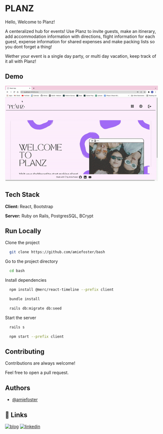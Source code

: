 
# PLANZ

Hello, 
Welcome to Planz! 

A centeralized hub for events! Use Planz to invite guests, make an itinerary, add accommodation information with directions, flight information for each guest, expense information for shared expenses and make packing lists so you dont forget a thing!

Wether your event is a single day party, or multi day vacation, keep track of it all with Planz!

## Demo

![App Screenshot](planz-demo.gif)

## Tech Stack

**Client:** React, Bootstrap

**Server:** Ruby on Rails, PostgresSQL, BCrypt

## Run Locally

Clone the project

```bash
  git clone https://github.com/amiefoster/bash
```

Go to the project directory

```bash
  cd bash
```

Install dependencies

```bash
  npm install @merc/react-timeline --prefix client
```
```bash
  bundle install
```
```bash
  rails db:migrate db:seed
```

Start the server

```bash
  rails s
```
```bash
  npm start --prefix client
```


## Contributing

Contributions are always welcome!

Feel free to open a pull request. 


## Authors

- [@amiefoster](https://github.com/amiefoster)


## 🔗 Links
[![blog](https://img.shields.io/badge/my_blog-000?style=for-the-badge&logo=ko-fi&logoColor=white)](https://medium.com/@amie.n.foster)
[![linkedin](https://img.shields.io/badge/linkedin-0A66C2?style=for-the-badge&logo=linkedin&logoColor=white)](https://www.linkedin.com/in/amie-n-foster/)


